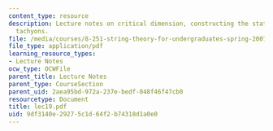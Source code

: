 ```yaml
---
content_type: resource
description: Lecture notes on critical dimension, constructing the state space, and
  tachyons.
file: /media/courses/8-251-string-theory-for-undergraduates-spring-2007/9df3140e29275c1d64f2b74318d1a0e0_lec19.pdf
file_type: application/pdf
learning_resource_types:
- Lecture Notes
ocw_type: OCWFile
parent_title: Lecture Notes
parent_type: CourseSection
parent_uid: 2aea95bd-972a-237e-bedf-048f46f47cb0
resourcetype: Document
title: lec19.pdf
uid: 9df3140e-2927-5c1d-64f2-b74318d1a0e0
---
```

